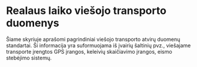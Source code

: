 # Realaus laiko viešojo transporto duomenys

Šiame skyriuje aprašomi pagrindiniai viešojo transporto atvirų duomenų standartai. Ši informacija yra suformuojama iš įvairių šaltinių pvz., viešajame transporte įrengtos GPS įrangos, keleivių skaičiavimo įrangos, eismo stebėjimo sistemų. 

```{tableofcontents}
```
